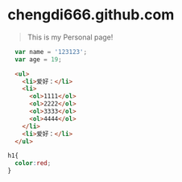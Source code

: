 # chengdi666.github.com
> This is my Personal page!
```js
  var name = '123123';
  var age = 19;
```

```html
  <ul>
    <li>爱好：</li>
    <li>
      <ol>1111</ol>   
      <ol>2222</ol>      
      <ol>3333</ol>      
      <ol>4444</ol>
    </li>    
    <li>爱好：</li>
  </ul>
```


```css
h1{
  color:red;
}
```

